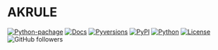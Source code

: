 # AKRULE
[![Python-pachage](https://img.shields.io/badge/python--pachage-passing-green?logo=github)](https://github.com/Hasan-Basri-Akcay/akrule/actions)
[![Docs](https://img.shields.io/badge/docs-passing-green)](https://medium.com/@hasan.basri.akcay)
[![Pyversions](https://img.shields.io/pypi/pyversions/ibm-analytics-engine-python.svg?logo=python)](https://pypi.python.org/pypi/ibm-analytics-engine-python)
[![PyPI](https://img.shields.io/pypi/v/akrule?logo=python&color=blue)](https://pypi.org/project/akrule/)
[![Python](https://img.shields.io/pypi/pyversions/akrule?logo=python)](https://pypi.org/project/akrule/)
[![License](https://img.shields.io/badge/License-Apache_2.0-blue.svg)](https://opensource.org/licenses/Apache-2.0)
![GitHub followers](https://img.shields.io/github/followers/Hasan-Basri-Akcay?logo=github)

